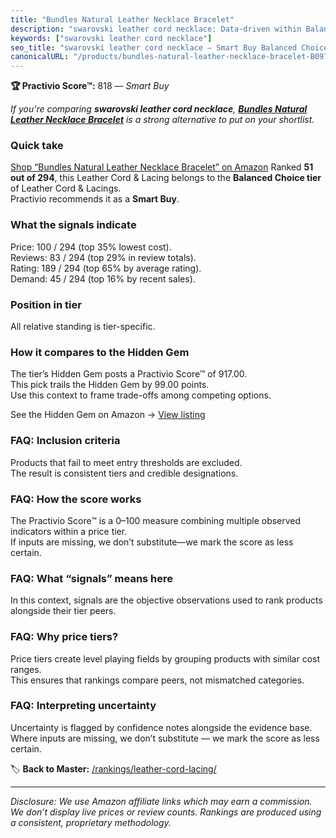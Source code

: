 ```yaml
---
title: "Bundles Natural Leather Necklace Bracelet"
description: "swarovski leather cord necklace: Data-driven within Balanced Choice ranking using the Practivio Score™. Positioned by quality, value, demand, findability, mome…"
keywords: ["swarovski leather cord necklace"]
seo_title: "swarovski leather cord necklace — Smart Buy Balanced Choice (2025)"
canonicalURL: "/products/bundles-natural-leather-necklace-bracelet-B0972HXCZC/"
---
```


**🏆 Practivio Score™:** 818 — _Smart Buy_


*If you're comparing **swarovski leather cord necklace**, **[Bundles Natural Leather Necklace Bracelet](https://www.amazon.com/dp/B0972HXCZC?tag=practivio-20)** is a strong alternative to put on your shortlist.*
### Quick take
[Shop “Bundles Natural Leather Necklace Bracelet” on Amazon](https://www.amazon.com/dp/B0972HXCZC?tag=practivio-20)
Ranked **51 out of 294**, this Leather Cord & Lacing belongs to the **Balanced Choice tier** of Leather Cord & Lacings.  
Practivio recommends it as a **Smart Buy**.

### What the signals indicate
Price: 100 / 294 (top 35% lowest cost).  
Reviews: 83 / 294 (top 29% in review totals).  
Rating: 189 / 294 (top 65% by average rating).  
Demand: 45 / 294 (top 16% by recent sales).

### Position in tier
All relative standing is tier-specific.

### How it compares to the Hidden Gem
The tier’s Hidden Gem posts a Practivio Score™ of 917.00.  
This pick trails the Hidden Gem by 99.00 points.  
Use this context to frame trade-offs among competing options.  

See the Hidden Gem on Amazon → [View listing](https://www.amazon.com/dp/B07KWRWNR9?tag=practivio-20)

### FAQ: Inclusion criteria
Products that fail to meet entry thresholds are excluded.  
The result is consistent tiers and credible designations.

### FAQ: How the score works
The Practivio Score™ is a 0–100 measure combining multiple observed indicators within a price tier.  
If inputs are missing, we don’t substitute—we mark the score as less certain.

### FAQ: What “signals” means here
In this context, signals are the objective observations used to rank products alongside their tier peers.

### FAQ: Why price tiers?
Price tiers create level playing fields by grouping products with similar cost ranges.  
This ensures that rankings compare peers, not mismatched categories.

### FAQ: Interpreting uncertainty
Uncertainty is flagged by confidence notes alongside the evidence base.  
Where inputs are missing, we don’t substitute — we mark the score as less certain.


🏷️ **Back to Master:** [/rankings/leather-cord-lacing/](/rankings/leather-cord-lacing/)

---
_Disclosure: We use Amazon affiliate links which may earn a commission. We don’t display live prices or review counts. Rankings are produced using a consistent, proprietary methodology._
